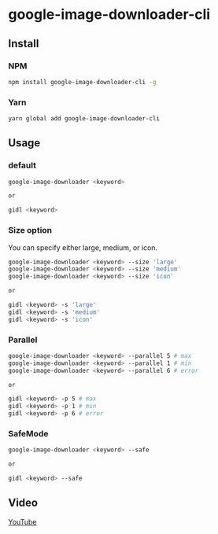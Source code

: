 # google-image-downloader-cli

## Install

### NPM

```bash
npm install google-image-downloader-cli -g
```

### Yarn

```bash
yarn global add google-image-downloader-cli
```

## Usage

### default

```bash
google-image-downloader <keyword>

or

gidl <keyword>
```

### Size option

You can specify either large, medium, or icon.

```bash
google-image-downloader <keyword> --size 'large'
google-image-downloader <keyword> --size 'medium'
google-image-downloader <keyword> --size 'icon'

or

gidl <keyword> -s 'large'
gidl <keyword> -s 'medium'
gidl <keyword> -s 'icon'
```

### Parallel

```bash
google-image-downloader <keyword> --parallel 5 # max
google-image-downloader <keyword> --parallel 1 # min
google-image-downloader <keyword> --parallel 6 # error

or

gidl <keyword> -p 5 # max
gidl <keyword> -p 1 # min
gidl <keyword> -p 6 # error
```

### SafeMode

```bash
google-image-downloader <keyword> --safe

or

gidl <keyword> --safe
```

## Video

[YouTube](https://youtu.be/9kImZbHJFxM)